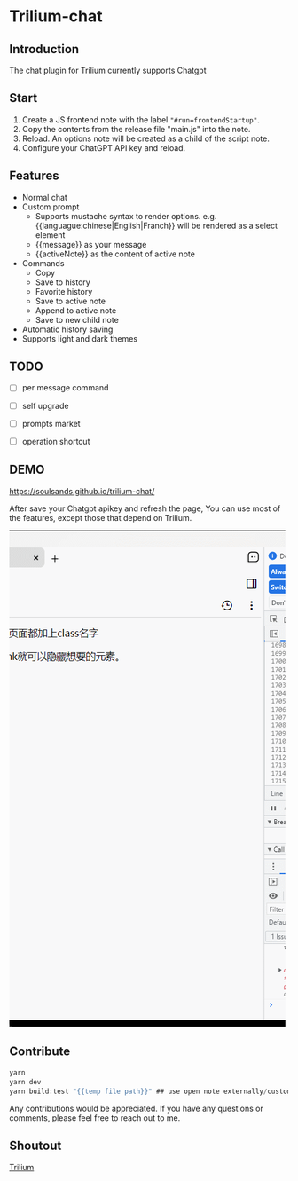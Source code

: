 # Trilium-chat

## Introduction

The chat plugin for Trilium currently supports Chatgpt 



## Start

1. Create a JS frontend note with the label `"#run=frontendStartup"`.
2. Copy the contents from the release file "main.js" into the note.
3. Reload. An options note will be created as a child of the script note.
4. Configure your ChatGPT API key and reload.

## Features 

- Normal chat
- Custom prompt
  - Supports mustache syntax to render options. e.g. {{languague:chinese|English|Franch}} will be rendered as a select element
  - {{message}} as your message
  - {{activeNote}} as the content of active note
- Commands
  - Copy
  - Save to history
  - Favorite history
  - Save to active note
  - Append to active note
  - Save to new child note
- Automatic history saving
- Supports light and dark themes



## TODO

- [ ] per message command
- [ ] self upgrade
- [ ] prompts market
- [ ] operation shortcut



## DEMO

https://soulsands.github.io/trilium-chat/

After save your Chatgpt apikey and refresh the page,  You can use most of the features, except those that depend on Trilium. 



![prompt](./media/prompt.gif)



## Contribute

```js
yarn
yarn dev
yarn build:test "{{temp file path}}" ## use open note externally/custom to create a temporary file
```

Any contributions would be appreciated. If you have any questions or comments,  please feel free to reach out to me.

## Shoutout

[Trilium](https://github.com/zadam/trilium)





